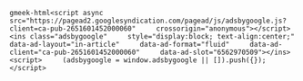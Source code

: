 `gmeek-html<script async src="https://pagead2.googlesyndication.com/pagead/js/adsbygoogle.js?client=ca-pub-2651601452000060"     crossorigin="anonymous"></script><ins class="adsbygoogle"     style="display:block; text-align:center;"     data-ad-layout="in-article"     data-ad-format="fluid"     data-ad-client="ca-pub-2651601452000060"     data-ad-slot="6562970509"></ins><script>     (adsbygoogle = window.adsbygoogle || []).push({});</script>`